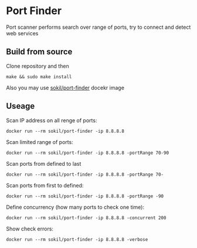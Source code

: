 # Port Finder

Port scanner performs search over range of ports, try to connect and detect web services

## Build from source

Clone repository and then

```
make && sudo make install
```

Also you may use [sokil/port-finder](https://hub.docker.com/r/sokil/port-finder) docekr image

## Useage

Scan IP address on all renge of ports:

```
docker run --rm sokil/port-finder -ip 8.8.8.8
```

Scan limited range of ports:

```
docker run --rm sokil/port-finder -ip 8.8.8.8 -portRange 70-90
```

Scan ports from defined to last

```
docker run --rm sokil/port-finder -ip 8.8.8.8 -portRange 70-
```

Scan ports from first to defined:

```
docker run --rm sokil/port-finder -ip 8.8.8.8 -portRange -90
```

Define concurrency (how many ports to check one time):

```
docker run --rm sokil/port-finder -ip 8.8.8.8 -concurrent 200
```

Show check errors:

```
docker run --rm sokil/port-finder -ip 8.8.8.8 -verbose
```